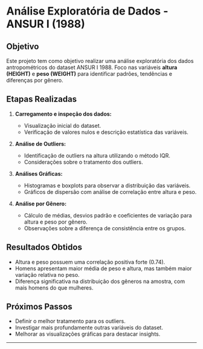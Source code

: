 # Análise Exploratória de Dados - ANSUR I (1988)

## Objetivo
Este projeto tem como objetivo realizar uma análise exploratória dos dados antropométricos do dataset ANSUR I 1988. Foco nas variáveis **altura (HEIGHT)** e **peso (WEIGHT)** para identificar padrões, tendências e diferenças por gênero.

## Etapas Realizadas
1. **Carregamento e inspeção dos dados:**
   - Visualização inicial do dataset.
   - Verificação de valores nulos e descrição estatística das variáveis.

2. **Análise de Outliers:**
   - Identificação de outliers na altura utilizando o método IQR.
   - Considerações sobre o tratamento dos outliers.

3. **Análises Gráficas:**
   - Histogramas e boxplots para observar a distribuição das variáveis.
   - Gráficos de dispersão com análise de correlação entre altura e peso.

4. **Análise por Gênero:**
   - Cálculo de médias, desvios padrão e coeficientes de variação para altura e peso por gênero.
   - Observações sobre a diferença de consistência entre os grupos.

## Resultados Obtidos
- Altura e peso possuem uma correlação positiva forte (0.74).
- Homens apresentam maior média de peso e altura, mas também maior variação relativa no peso.
- Diferença significativa na distribuição dos gêneros na amostra, com mais homens do que mulheres.

## Próximos Passos
- Definir o melhor tratamento para os outliers.
- Investigar mais profundamente outras variáveis do dataset.
- Melhorar as visualizações gráficas para destacar insights.

---
